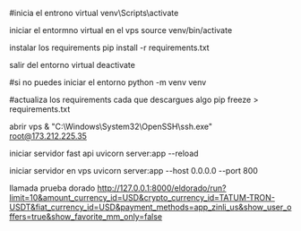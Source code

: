 #inicia el entrono virtual
venv\Scripts\activate  

iniciar el entormno virtual en el vps
source venv/bin/activate

instalar los requirements
pip install -r requirements.txt

salir del entorno virtual
deactivate


#si no puedes iniciar el entorno
python -m venv venv

#actualiza los requirements cada que descargues algo
pip freeze > requirements.txt

abrir vps
& "C:\Windows\System32\OpenSSH\ssh.exe" root@173.212.225.35


iniciar servidor fast api
 uvicorn server:app --reload       

 iniciar servidor en vps
 uvicorn server:app --host 0.0.0.0 --port 800

llamada prueba dorado
http://127.0.0.1:8000/eldorado/run?limit=10&amount_currency_id=USD&crypto_currency_id=TATUM-TRON-USDT&fiat_currency_id=USD&payment_methods=app_zinli_us&show_user_offers=true&show_favorite_mm_only=false